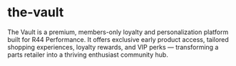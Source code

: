 # the-vault
 The Vault is a premium, members-only loyalty and personalization platform built for R44 Performance. It offers exclusive early product access, tailored shopping experiences, loyalty rewards, and VIP perks — transforming a parts retailer into a thriving enthusiast community hub.
